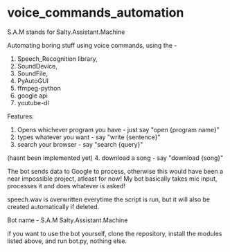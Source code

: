 # voice_commands_automation
S.A.M stands for Salty.Assistant.Machine

Automating boring stuff using voice commands, using the -
1. Speech_Recognition library, 
2. SoundDevice, 
3. SoundFile,
4. PyAutoGUI
5. ffmpeg-python
6. google api
7. youtube-dl

Features:
1. Opens whichever program you have - just say "open {program name}"
2. types whatever you want - say "write {sentence}"
3. search your browser - say "search {query}"

(hasnt been implemented yet)
4. download a song - say "download {song}"

The bot sends data to Google to process, otherwise this would have been a near impossible project, atleast for now! My bot basically takes mic input, processes it and does whatever is asked! 

speech.wav is overwritten everytime the script is run, but it will also be created automatically if deleted.

Bot name - S.A.M
Salty.Assistant.Machine

if you want to use the bot yourself, clone the repository, install the modules listed above, and run bot.py, nothing else.
